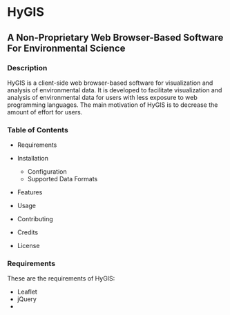 # HyGIS
## A Non-Proprietary Web Browser-Based Software For Environmental Science

### Description
HyGIS is a client-side web browser-based software for visualization and analysis of environmental data. 
It is developed to facilitate visualization and analysis of environmental data for users 
with less exposure to web programming languages. The main motivation of HyGIS is to decrease the amount of
effort for users. 

### Table of Contents

* Requirements
* Installation
    * Configuration
    * Supported Data Formats
* Features

* Usage

* Contributing
 
* Credits

* License
    
 ### Requirements
 
 These are the requirements of HyGIS:
 
 * Leaflet
 * jQuery
 *  